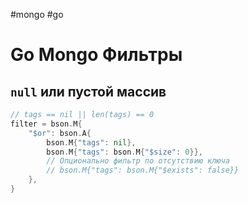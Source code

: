 #mongo #go

# Go Mongo Фильтры

## `null` или пустой массив

```go
// tags == nil || len(tags) == 0
filter = bson.M{  
	"$or": bson.A{  
		bson.M{"tags": nil},  
		bson.M{"tags": bson.M{"$size": 0}},  
		// Опционально фильтр по отсутствию ключа
		// bson.M{"tags": bson.M{"$exists": false}}
	},  
}
```